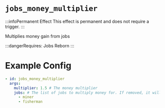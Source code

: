 # `jobs_money_multiplier`
:::infoPermanent Effect
This effect is permanent and does not require a trigger.
:::

Multiplies money gain from jobs


:::dangerRequires:
Jobs Reborn
:::

# Example Config
```yaml
- id: jobs_money_multiplier
  args:
    multiplier: 1.5 # The money multiplier
    jobs: # The list of jobs to multiply money for. If removed, it will multiply all jobs.
      - miner
      - fisherman
```